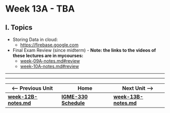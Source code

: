 # Week 13A - TBA

## I. Topics

- Storing Data in cloud:
  - https://firebase.google.com
- Final Exam Review (since midterm) - **Note: the links to the videos of these lectures are in mycourses:**
  - [week-09A-notes.md#review](week-09A-notes.md#review)
  - [week-10A-notes.md#review](week-10A-notes.md#review)

<hr><hr>

| <-- Previous Unit | Home | Next Unit -->
| --- | --- | --- 
| [**week-12B-notes.md**](week-12B-notes.md)     |  [**IGME-330 Schedule**](../schedule.md) | [**week-13B-notes.md**](week-13B-notes.md)
